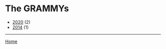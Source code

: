 # The GRAMMYs

  * [2020](./the-grammys-2020.md/) (2)
  * [2014](./the-grammys-2014.md/) (1)
----

[Home](../)

